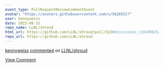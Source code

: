 ```yaml
---
event_type: PullRequestReviewCommentEvent
avatar: "https://avatars.githubusercontent.com/u/5626552?"
user: kennyweiss
date: 2023-08-31
repo_name: LLNL/shroud
html_url: https://github.com/LLNL/shroud/pull/322#discussion_r1310982520
repo_url: https://github.com/LLNL/shroud
---
```


<a href='https://github.com/kennyweiss' target='_blank'>kennyweiss</a> <a href='https://github.com/LLNL/shroud/pull/322#discussion_r1310982520' target='_blank'>commented</a> on <a href='https://github.com/LLNL/shroud' target='_blank'>LLNL/shroud</a>

<a href='https://github.com/LLNL/shroud/pull/322#discussion_r1310982520' target='_blank'>View Comment</a>